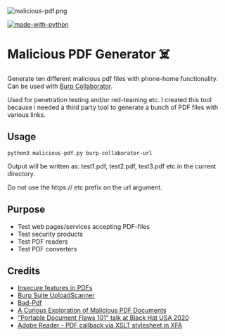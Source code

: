 ![malicious-pdf.png](https://triop.se/wp-content/uploads/2021/08/malicious-pdf-e1629197726260.png)

[![made-with-python](https://img.shields.io/badge/Made%20with-Python-1f425f.svg)](https://www.python.org/)

# Malicious PDF Generator ☠️

Generate ten different malicious pdf files with phone-home functionality. Can be used with [Burp Collaborator](https://portswigger.net/burp/documentation/collaborator).

Used for penetration testing and/or red-teaming etc. I created this tool because i needed a third party tool to generate a bunch of PDF files with various links.

## Usage

`python3 malicious-pdf.py burp-collaborator-url`

Output will be written as: test1.pdf, test2.pdf, test3.pdf etc in the current directory.

Do not use the https:// etc prefix on the url argument.

## Purpose
- Test web pages/services accepting PDF-files
- Test security products
- Test PDF readers
- Test PDF converters

## Credits
- [Insecure features in PDFs](https://web-in-security.blogspot.com/2021/01/insecure-features-in-pdfs.html)
- [Burp Suite UploadScanner](https://github.com/modzero/mod0BurpUploadScanner/)
- [Bad-Pdf](https://github.com/deepzec/Bad-Pdf)
- [A Curious Exploration of Malicious PDF Documents](https://www.scitepress.org/Papers/2020/89923/89923.pdf)
- ["Portable Document Flaws 101" talk at Black Hat USA 2020](https://github.com/RUB-NDS/PDF101)
- [Adobe Reader - PDF callback via XSLT stylesheet in XFA](https://insert-script.blogspot.com/2019/01/adobe-reader-pdf-callback-via-xslt.html)
